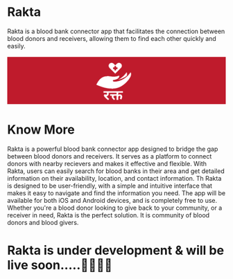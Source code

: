 # Rakta
Rakta is a blood bank connector app that facilitates the connection between blood donors and receivers, allowing them to find each other quickly and easily.
<br><br>
<img src="resources_pr/banner.png">

# Know More
Rakta is a powerful blood bank connector app designed to bridge the gap between blood donors and receivers. It serves as a platform to connect donors with nearby recievers and makes it effective and flexible.
With Rakta, users can easily search for blood banks in their area and get detailed information on their availability, location, and contact information. Th
Rakta is designed to be user-friendly, with a simple and intuitive interface that makes it easy to navigate and find the information you need. The app will be available for both iOS and Android devices, and is completely free to use.
Whether you're a blood donor looking to give back to your community, or a receiver in need, Rakta is the perfect solution. It is community of blood donors and blood givers.
# Rakta is under development & will be live soon.....🧐🧐🧐🧐
